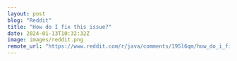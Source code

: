 ```yaml
---
layout: post
blog: "Reddit"
title: "How do I fix this issue?"
date: 2024-01-13T10:32:32Z
image: images/reddit.png
remote_url: "https://www.reddit.com/r/java/comments/195l6qm/how_do_i_fix_this_issue/"
---
```

